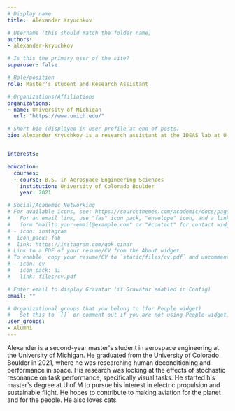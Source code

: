 ```yaml
---
# Display name
title:  Alexander Kryuchkov

# Username (this should match the folder name)
authors:
- alexander-kryuchkov

# Is this the primary user of the site?
superuser: false

# Role/position
role: Master's student and Research Assistant

# Organizations/Affiliations
organizations:
- name: University of Michigan
  url: "https://www.umich.edu/"

# Short bio (displayed in user profile at end of posts)
bio: Alexander Kryuchkov is a research assistant at the IDEAS lab at U-M, working on a hybrid electric aircraft operation project.


interests:

education:
  courses:
  - course: B.S. in Aerospace Engineering Sciences
    institution: University of Colorado Boulder
    year: 2021

# Social/Academic Networking
# For available icons, see: https://sourcethemes.com/academic/docs/page-builder/#icons
#   For an email link, use "fas" icon pack, "envelope" icon, and a link in the
#   form "mailto:your-email@example.com" or "#contact" for contact widget.
# - icon: instagram
#  icon_pack: fab
#  link: https://instagram.com/gok.cinar
# Link to a PDF of your resume/CV from the About widget.
# To enable, copy your resume/CV to `static/files/cv.pdf` and uncomment the lines below.
# - icon: cv
#   icon_pack: ai
#   link: files/cv.pdf

# Enter email to display Gravatar (if Gravatar enabled in Config)
email: ""

# Organizational groups that you belong to (for People widget)
#   Set this to `[]` or comment out if you are not using People widget.
user_groups:
- Alumni
---
```

Alexander is a second-year master's student in aerospace engineering at the University of Michigan. He graduated from the University of Colorado Boulder in 2021, where he was researching human deconditioning and performance in space. His research was looking at the effects of stochastic resonance on task performance, specifically visual tasks.
He started his master's degree at U of M to pursue his interest in electric propulsion and sustainable flight. He hopes to contribute to making aviation for the planet and for the people. He also loves cats.
